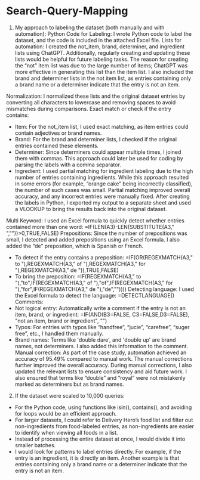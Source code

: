 # Search-Query-Mapping

1. My approach to labeling the dataset (both manually and with automation):
Python Code for Labeling: I wrote Python code to label the dataset, and the code is included in the attached Excel file.
Lists for automation: I created the not_item, brand, determiner, and ingredient lists using ChatGPT.
Additionally, regularly creating and updating these lists would be helpful for future labeling tasks. The reason for creating the “not” item list was due to the large number of items; ChatGPT was more effective in generating this list than the item list. I also included the brand and determiner lists in the not item list, as entries containing only a brand name or a determiner indicate that the entry is not an item.

Normalization: I normalized these lists and the original dataset entries by converting all characters to lowercase and removing spaces to avoid mismatches during comparisons.
Exact match or check if the entry contains:
- Item: For the not_item list, I used exact matching, as item entries could contain adjectives or brand names.
- Brand: For the brand and determiner lists, I checked if the original entries contained these elements.
- Determiner: Since determiners could appear multiple times, I joined them with commas. This approach could later be used for coding by parsing the labels with a comma separator.
- Ingredient: I used partial matching for ingredient labeling due to the high number of entries containing ingredients. While this approach resulted in some errors (for example, “orange cake” being incorrectly classified), the number of such cases was small. Partial matching improved overall accuracy, and any incorrect entries were manually fixed.
After creating the labels in Python, I exported my output to a separate sheet and used a VLOOKUP to bring the results back into the original dataset.

 Multi Keyword: I used an Excel formula to quickly detect whether entries contained more than one word:
=IF(LEN(A3)-LEN(SUBSTITUTE(A3," ",""))>0,TRUE,FALSE)
Prepositions: Since the number of prepositions was small, I detected and added prepositions using an Excel formula. I also added the “de” preposition, which is Spanish or French.
- To detect if the entry contains a preposition:
=IF(OR(REGEXMATCH(A3," to "),REGEXMATCH(A3," of "),REGEXMATCH(A3," for "),REGEXMATCH(A3," de ")),TRUE,FALSE)
- To bring the preposition:
=IF(REGEXMATCH(A3," to "),"to",IF(REGEXMATCH(A3," of "),"of",IF(REGEXMATCH(A3," for "),"for",IF(REGEXMATCH(A3," de "),"de",""))))
Detecting language: I used the Excel formula to detect the language: =DETECTLANGUAGE()
Comments:
- Not logical entry: Automatically write a comment if the entry is not an item, brand, or ingredient:
=IF(AND(B3=FALSE, C3=FALSE,D3=FALSE), "not an item, brand or ingredient", "")
- Typos: For entries with typos like “handfree”, “jucie”, “carefree”, “suger free”, etc., I handled
them manually.
- Brand names: Terms like 'double dare', and 'double up' are brand names, not determiners. I also
added this information to the comment.
Manual correction: As part of the case study, automation achieved an accuracy of 95.49% compared to manual work. The manual corrections further improved the overall accuracy. During manual corrections, I also updated the relevant lists to ensure consistency and aid future work. I also ensured that terms like “double” and “royal” were not mistakenly marked as determiners but as brand names.

 2. If the dataset were scaled to 10,000 queries:
- For the Python code, using functions like isin(), contains(), and avoiding for loops would be an
efficient approach.
- For larger datasets, I could refer to Delivery Hero’s food list and filter out non-ingredients from
food-labeled entries, as non-ingredients are easier to identify when viewing all foods in a list.
- Instead of processing the entire dataset at once, I would divide it into smaller batches.
- I would look for patterns to label entries directly. For example, if the entry is an ingredient, it is
directly an item. Another example is that entries containing only a brand name or a determiner indicate that the entry is not an item.

